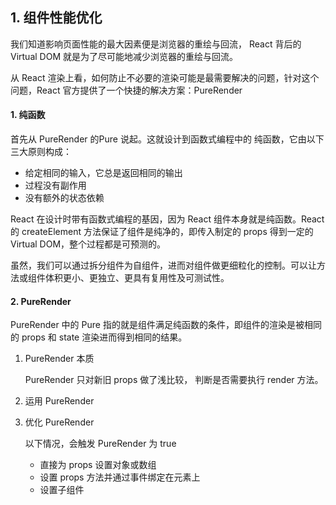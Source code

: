 ## 1. 组件性能优化

我们知道影响页面性能的最大因素便是浏览器的重绘与回流， React 背后的 Virtual DOM 就是为了尽可能地减少浏览器的重绘与回流。

从 React 渲染上看，如何防止不必要的渲染可能是最需要解决的问题，针对这个问题，React 官方提供了一个快捷的解决方案：PureRender

#### 1. 纯函数

首先从 PureRender 的Pure 说起。这就设计到函数式编程中的 纯函数，它由以下三大原则构成：

- 给定相同的输入，它总是返回相同的输出
- 过程没有副作用
- 没有额外的状态依赖

React 在设计时带有函数式编程的基因，因为 React 组件本身就是纯函数。React 的 createElement 方法保证了组件是纯净的，即传入制定的 props 得到一定的 Virtual DOM，整个过程都是可预测的。

虽然，我们可以通过拆分组件为自组件，进而对组件做更细粒化的控制。可以让方法或组件体积更小、更独立、更具有复用性及可测试性。

#### 2. PureRender

PureRender 中的 Pure 指的就是组件满足纯函数的条件，即组件的渲染是被相同的 props 和 state 渲染进而得到相同的结果。

1. PureRender 本质

   PureRender 只对新旧 props 做了浅比较， 判断是否需要执行 render 方法。

2. 运用 PureRender

3. 优化 PureRender

   以下情况，会触发 PureRender 为 true

   - 直接为 props 设置对象或数组
   - 设置 props 方法并通过事件绑定在元素上
   - 设置子组件

